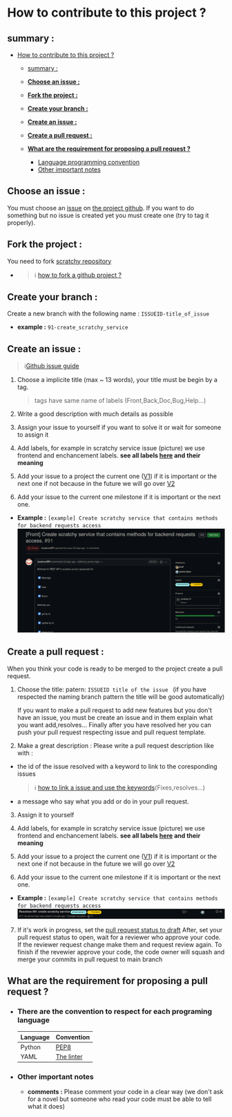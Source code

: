 # How to contribute to this project ?

## summary :

- [How to contribute to this project ?](#how-to-contribute-to-this-project-)
  - [summary :](#summary-)
  - [**Choose an issue :**](#choose-an-issue-)
  - [**Fork the project :**](#fork-the-project-)
  - [**Create your branch :**](#create-your-branch-)
  - [**Create an issue :**](#create-an-issue-)
  - [**Create a pull request :**](#create-a-pull-request-)
  - [**What are the requirement for proposing a pull request ?**](#what-are-the-requirement-for-proposing-a-pull-request-)

     * [Language programming convention](#There-are-the-convention-to-respect-for-each-programing-language) 
     * [Other important notes](#Other-important-notes)

## **Choose an issue :**

You must choose an [issue](https://github.com/mdl29/scratchy/issues) on [the project github](https://github.com/mdl29/scratchy). If you want to do something but no issue is created yet you must create one (try to tag it properly).

## **Fork the project :**

You need to fork [scratchy repository](https://github.com/mdl29/scratchy)

 * >ℹ️ [how to fork a github project ?](https://guides.github.com/activities/forking/)


## **Create your branch :**

 Create a new branch with the following name :
 `ISSUEID-title_of_issue`
  * **example :** `91-create_scratchy_service`

## **Create an issue :**

> ℹ️[Github issue guide](https://guides.github.com/features/issues/)

1. Choose a implicite title (max ~ 13 words),
    your title must be begin by a tag.
    > tags have same name of labels (Front,Back,Doc,Bug,Help...)   

2. Write a good description with much details as possible 

3. Assign your issue to yourself if you want to solve it or wait for someone to assign it

4. Add labels, for example in scratchy service issue (picture) we use frontend and enchancement labels.
**see all labels [here](https://github.com/mdl29/scratchy/labels) and their meaning**

5. Add your issue to a project the current one ([V1](https://github.com/mdl29/scratchy/projects/1)) if it is important or the next one if not
because in the future we will go over [V2](https://github.com/mdl29/scratchy/projects/2)
 
6. Add your issue to the current one milestone if it is important or the next one.

* **Example :** `[example] Create scratchy service that contains methods for backend requests access`
    ![example issue](doc/example/example-issue.png)
  

## **Create a pull request :**  

When you think your code is ready to be merged to the project create a pull request.

1. Choose the title:
    patern: `ISSUEID title of the issue `
    (if you have respected the naming branch pattern the title will be good automatically)

    If you want to make a pull request to add new features but you don't have an issue, you must be create an issue and in them explain what you want add,resolves...  Finally after you have resolved her you can push your pull request respecting issue and pull request template. 
 
2. Make a great description :
Please write a pull request description like with :
- the id of the issue resolved with a keyword to link to the coresponding issues
    > ℹ️ [how to link a issue and use the keywords](https://docs.github.com/en/issues/tracking-your-work-with-issues/creating-issues/linking-a-pull-request-to-an-issue#linking-a-pull-request-to-an-issue-using-a-keyword)(Fixes,resolves...)
- a message who say what you add or do in your pull request.

3. Assign it to yourself

4. Add labels, for example in scratchy service issue (picture) we use frontend and enchancement labels.
**see all labels [here](https://github.com/mdl29/scratchy/labels) and their meaning**

5. Add your issue to a project the current one ([V1](https://github.com/mdl29/scratchy/projects/1)) if it is important or the next one if not
because in the future we will go over [V2](https://github.com/mdl29/scratchy/projects/2)

6. Add your issue to the current one milestone if it is important or the next one.

* **Example :** `[example] Create scratchy service that contains methods for backend requests access`
    ![example issue](doc/example/example_pr_title.png)

7. If it's work in progress, set the [pull request status to draft](https://github.blog/2019-02-14-introducing-draft-pull-requests/)
After, set your pull request status to open, wait for a reviewer who approve your code. If the reviewer request change make them and request review again. To finish if the revewier approve your code, the code owner will squash and merge
your commits in pull request to main branch 


## **What are the requirement for proposing a pull request ?**

- ### **There are the convention to respect for each programing language**


    | Language | Convention                                            |
    | -------- | ----------------------------------------------------- |
    | Python   | [PEP8](https://pep8.org/)                             |
    | YAML     | [The linter](https://github.com/adrienverge/yamllint) |

- ### **Other important notes**

   * **comments :**
    Please comment your code in a clear way (we don't ask for a novel but someone who read your code must be able to tell what it does)
